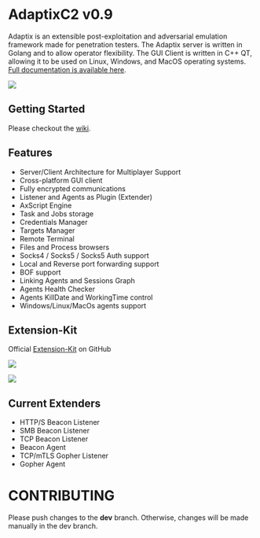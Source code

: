 # AdaptixC2 v0.9

Adaptix is an extensible post-exploitation and adversarial emulation framework made for penetration testers. The Adaptix server is written in Golang and to allow operator flexibility. The GUI Client is written in C++ QT, allowing it to be used on Linux, Windows, and MacOS operating systems. [Full documentation is available here](https://adaptix-framework.gitbook.io/adaptix-framework).

![](https://adaptix-framework.gitbook.io/adaptix-framework/~gitbook/image?url=https%3A%2F%2F2104178602-files.gitbook.io%2F%7E%2Ffiles%2Fv0%2Fb%2Fgitbook-x-prod.appspot.com%2Fo%2Fspaces%252FS8p8XLFtLmf0NkofQvoa%252Fuploads%252FrKGlqi7FhQNN8vdoWfFf%252FScreenshot_20250927_224408.png%3Falt%3Dmedia%26token%3D8466b9a1-d6a7-48e0-a174-c27a16695883&width=768&dpr=4&quality=100&sign=db47f987&sv=2)



## Getting Started

Please checkout the [wiki](https://adaptix-framework.gitbook.io/adaptix-framework/adaptix-c2/getting-starting/installation).



## Features
* Server/Client Architecture for Multiplayer Support 
* Cross-platform GUI client 
* Fully encrypted communications 
* Listener and Agents as Plugin (Extender)
* AxScript Engine
* Task and Jobs storage 
* Credentials Manager
* Targets Manager
* Remote Terminal
* Files and Process browsers
* Socks4 / Socks5 / Socks5 Auth support
* Local and Reverse port forwarding support
* BOF support
* Linking Agents and Sessions Graph
* Agents Health Checker
* Agents KillDate and WorkingTime control
* Windows/Linux/MacOs agents support


## Extension-Kit

Official [Extension-Kit](https://github.com/Adaptix-Framework/Extension-Kit) on GitHub

![](https://adaptix-framework.gitbook.io/adaptix-framework/~gitbook/image?url=https%3A%2F%2F2104178602-files.gitbook.io%2F%7E%2Ffiles%2Fv0%2Fb%2Fgitbook-x-prod.appspot.com%2Fo%2Fspaces%252FS8p8XLFtLmf0NkofQvoa%252Fuploads%252FqlLmUhsZlEJtzRcgHChU%252FScreenshot_20250927_232212.png%3Falt%3Dmedia%26token%3Dc5c83d19-ca01-46c5-8015-2f75c732dbe2&width=768&dpr=4&quality=100&sign=cd41c4cb&sv=2)

![](https://adaptix-framework.gitbook.io/adaptix-framework/~gitbook/image?url=https%3A%2F%2F2104178602-files.gitbook.io%2F%7E%2Ffiles%2Fv0%2Fb%2Fgitbook-x-prod.appspot.com%2Fo%2Fspaces%252FS8p8XLFtLmf0NkofQvoa%252Fuploads%252FsQLwfbxxuIqLU6EuLfCO%252FScreenshot_20250927_232126.png%3Falt%3Dmedia%26token%3D8ad94275-86fd-42c2-ae6d-e668568cf1a9&width=768&dpr=4&quality=100&sign=c66659a1&sv=2)



## Current Extenders
* HTTP/S Beacon Listener 
* SMB Beacon Listener
* TCP Beacon Listener
* Beacon Agent
* TCP/mTLS Gopher Listener
* Gopher Agent



# CONTRIBUTING

Please push сhanges to the **dev** branch. Otherwise, changes will be made manually in the dev branch.
